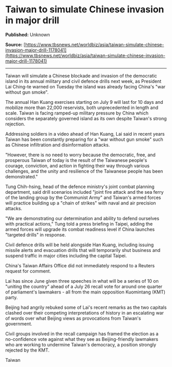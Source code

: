 # Taiwan to simulate Chinese invasion in major drill

**Published:** Unknown

**Source:** [https://www.tbsnews.net/worldbiz/asia/taiwan-simulate-chinese-invasion-major-drill-1178041](https://www.tbsnews.net/worldbiz/asia/taiwan-simulate-chinese-invasion-major-drill-1178041)

---

Taiwan will simulate a Chinese blockade and invasion of the democratic island in its annual military and civil defence drills next week, as President Lai Ching-te warned on Tuesday the island was already facing China's "war without gun smoke".

The annual Han Kuang exercises starting on July 9 will last for 10 days and mobilize more than 22,000 reservists, both unprecedented in length and scale. Taiwan is facing ramped-up military pressure by China which considers the separately governed island as its own despite Taiwan's strong rejection.

Addressing soldiers in a video ahead of Han Kuang, Lai said in recent years Taiwan has been constantly preparing for a "war without gun smoke" such as Chinese infiltration and disinformation attacks.

"However, there is no need to worry because the democratic, free, and prosperous Taiwan of today is the result of the Taiwanese people's courage, conviction, and action in fighting their way through various challenges, and the unity and resilience of the Taiwanese people has been demonstrated."

Tung Chih-hsing, head of the defence ministry's joint combat planning department, said drill scenarios included "joint fire attack and the sea ferry of the landing group by the Communist Army" and Taiwan's armed forces will practice building up a "chain of strikes" with naval and air precision attacks.

"We are demonstrating our determination and ability to defend ourselves with practical actions," Tung told a press briefing in Taipei, adding the armed forces will upgrade its combat readiness level if China launches "targeted drills" in response.

Civil defence drills will be held alongside Han Kuang, including issuing missile alerts and evacuation drills that will temporarily shut business and suspend traffic in major cities including the capital Taipei.

China's Taiwan Affairs Office did not immediately respond to a Reuters request for comment.

Lai has since June given three speeches in what will be a series of 10 on "uniting the country" ahead of a July 26 recall vote for around one quarter of parliament's lawmakers - all from the main opposition Kuomintang (KMT) party.

Beijing had angrily rebuked some of Lai's recent remarks as the two capitals clashed over their competing interpretations of history in an escalating war of words over what Beijing views as provocations from Taiwan's government.

Civil groups involved in the recall campaign has framed the election as a no-confidence vote against what they see as Beijing-friendly lawmakers who are working to undermine Taiwan's democracy, a position strongly rejected by the KMT.

Taiwan
